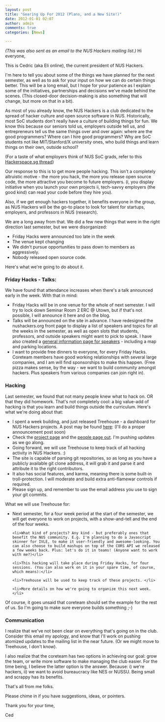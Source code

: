 ```yaml
---
layout: post
title: "Gearing Up For 2012 (Plans, and a New Site!)"
date: 2012-01-01 02:07
author: admin
comments: true
categories: [News]

---
```

<em>(This was also sent as an email to the NUS Hackers mailing list.)
</em>
Hi everyone,

This is Cedric (aka Eli online), the current president of NUS Hackers.

I'm here to tell you about some of the things we have planned for the next semester, as well as to ask for your input on how we can do certain things better. This will be a long email, but I hope for your patience as I explain some of the initiatives, partnerships and decisions we've made behind the scenes. (This closed-door decision-making is also something that will change, but more on that in a bit).

As most of you already know, the NUS Hackers is a club dedicated to the spread of hacker culture and open source software in NUS. Historically, most SoC students don't really have a culture of building things for fun. We know this because our seniors told us, employers outside tell us, and entrepreneurs tell us the same things over and over again: where are the good programmers? Where can I hire good programmers? Why are SoC students not like MIT/Stanford/X university ones, who build things and learn things on their own, outside school?

(For a taste of what employers think of NUS SoC grads, refer to this <a href="https://groups.google.com/forum/#!topic/hackerspacesg/4BTEWw2-nbI">Hackerspace.sg thread</a>)

Our response to this is to get more people hacking. This isn't a completely altruistic motive - the more you hack, the more you release open source code, the more attractive you become to future employers. (i, you display initiative when you launch your own projects ii, tech-savvy employers (the good kind) can read your code before they hire you).

Also, if we get enough hackers together, it benefits everyone in the group, as NUS Hackers will be the go-to place to look for talent for startups, employers, and professors in NUS (research).

We are a long away from that. We did a few new things that were in the right direction last semester, but we were disorganized:
<ul>
	<li>Friday Hacks were announced too late in the week</li>
	<li>The venue kept changing</li>
	<li>We didn't pursue opportunities to pass down to members as aggressively.</li>
	<li>Nobody released open source code.</li>
</ul>
Here's what we're going to do about it.

<h3>Friday Hacks - Talks: </h3>
We have found that attendance increases when there's a talk announced early in the week. With that in mind:
<ul>
	<li>Friday Hacks will be in one venue for the whole of next semester. I will try to lock down Seminar Room 2 ERC @ Utown, but if that's not possible, I will announce it here and on the blog.</li>
	<li>Talks will be announced on the site in advance. I have redesigned the nushackers.org front page to display a list of speakers and topics for all the weeks in the semester, as well as open slots that students, professors, and outside speakers might want to pick to speak. I have also created a <a href="//fridayhacks">general information page for speakers</a> - including a map and parking locations.</li>
	<li>I want to provide free dinners to everyone, for every Friday Hacks. Coreteam members have good working relationships with several large companies, and I am will find sponsorships to make this happen. (Free pizza makes sense, by the way - we want to build community amongst hackers. Plus speakers from various companies can join right in).</li>
</ul>
<h3>Hacking</h3>
Last semester, we found that not many people knew what to hack on. OR that they did homework. That's not completely cool: a big value-add of hacking is that you learn and build things outside the curriculum. Here's what we're doing about that:
<ul>
	<li>I spent a week building, and just released Treehouse - a dashboard for NUS Hackers projects. A post may be found <a href="http://treehouse.nushackers.org/project/treehouse-observatory/post/welcome-to-treehouse/ ">here</a>: (I'll do a proper announcement post soon)</li>
	<li>Check the <a href="http://treehouse.nushackers.org/projects/">project page</a> and the <a href="http://treehouse.nushackers.org/people/">people page out</a>. I'm pushing updates as we go along.</li>
	<li>Going forward, we will use Treehouse to keep track of all hacking activity in NUS Hackers. :)</li>
	<li>The site is capable of parsing git repositories, so as long as you have a publicly available git clone address, it will grab it and parse it and attribute it to the right contributors.</li>
	<li>It also has social features, and karma, meaning there is some built-in troll-protection. I will moderate and build extra anti-flamewar controls if required.</li>
	<li>Please sign up, and remember to use the email address you use to sign your git commits.</li>
</ul>

What we will use Treehouse for:
<ul>
	<li>Next semester, for a four week period at the start of the semester, we will get everyone to work on projects, with a show-and-tell and the end of the four weeks.</li>

	<li>What kind of projects? Any kind - but preferably ones that benefit the NUS community. E.g. I'm planning to do a Javascript skinner for IVLE, to make it user-friendly and awesome-looking. You can also choose to build mashups on top of the CORS API we released a few weeks back. Plus: let's do it in teams! (Anyone want to work with me?)</li>

	<li>This hacking will take place during Friday Hacks, for four sessions. (You can also work on it in your spare time, of course, which means):</li>

	<li>Treehouse will be used to keep track of these projects. </li>

	<li>More details on how we're going to organize this next week.</li>
</ul>

Of course, it goes unsaid that coreteam should set the example for the rest of us. So I'm going to make sure everyone builds something ;-)

<h3>Communication</h3>
I realize that we've not been clear on everything that's going on in the club. Consider this email my apology, and know that I'll work on pushing atomized updates to the mailing list in the near future. (Or we might move to Treehouse, I don't know). 

I also realize that the coreteam has two options in achieving our goal: grow the team, or write more software to make managing the club easier. For the time being, I believe the latter option is the answer. Because: i) we're hackers, ii) we want to avoid bureaucracy like NES or NUSSU. Being small and scrappy has its benefits.

That's all from me folks.

Please chime in if you have suggestions, ideas, or pointers. 

Thank you for your time,

Ced

